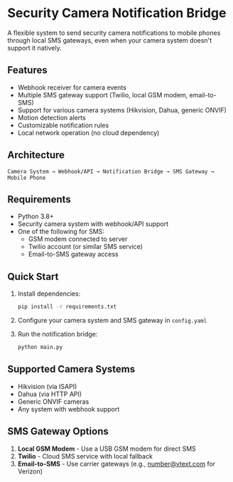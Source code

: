 # Security Camera Notification Bridge

A flexible system to send security camera notifications to mobile phones through local SMS gateways, even when your camera system doesn't support it natively.

## Features

- Webhook receiver for camera events
- Multiple SMS gateway support (Twilio, local GSM modem, email-to-SMS)
- Support for various camera systems (Hikvision, Dahua, generic ONVIF)
- Motion detection alerts
- Customizable notification rules
- Local network operation (no cloud dependency)

## Architecture

```
Camera System → Webhook/API → Notification Bridge → SMS Gateway → Mobile Phone
```

## Requirements

- Python 3.8+
- Security camera system with webhook/API support
- One of the following for SMS:
  - GSM modem connected to server
  - Twilio account (or similar SMS service)
  - Email-to-SMS gateway access

## Quick Start

1. Install dependencies:
   ```bash
   pip install -r requirements.txt
   ```

2. Configure your camera system and SMS gateway in `config.yaml`

3. Run the notification bridge:
   ```bash
   python main.py
   ```

## Supported Camera Systems

- Hikvision (via ISAPI)
- Dahua (via HTTP API)
- Generic ONVIF cameras
- Any system with webhook support

## SMS Gateway Options

1. **Local GSM Modem** - Use a USB GSM modem for direct SMS
2. **Twilio** - Cloud SMS service with local fallback
3. **Email-to-SMS** - Use carrier gateways (e.g., number@vtext.com for Verizon)